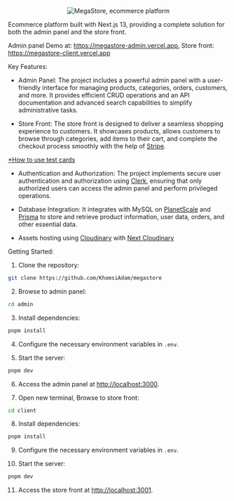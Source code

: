<p align="center">
  <img src="https://github.com/KhomsiAdam/quickchat/assets/9354045/15de1d7a-eafb-4476-a304-bea05f579c5e" alt="MegaStore, ecommerce platform"></img>
</p>

Ecommerce platform built with Next.js 13, providing a complete solution for both the admin panel and the store front.

Admin panel Demo at: https://megastore-admin.vercel.app, Store front: https://megastore-client.vercel.app

Key Features:

- Admin Panel: The project includes a powerful admin panel with a user-friendly interface for managing products, categories, orders, customers, and more. It provides efficient CRUD operations and an API documentation and advanced search capabilities to simplify administrative tasks.

- Store Front: The store front is designed to deliver a seamless shopping experience to customers. It showcases products, allows customers to browse through categories, add items to their cart, and complete the checkout process smoothly with the help of [Stripe](https://stripe.com/).

[*How to use test cards](https://stripe.com/docs/testing)

- Authentication and Authorization: The project implements secure user authentication and authorization using [Clerk](https://clerk.com/), ensuring that only authorized users can access the admin panel and perform privileged operations.

- Database Integration: It integrates with MySQL on [PlanetScale](https://planetscale.com/) and [Prisma](https://www.prisma.io/) to store and retrieve product information, user data, orders, and other essential data.

- Assets hosting using [Cloudinary](https://cloudinary.com/) with [Next Cloudinary](https://next-cloudinary.spacejelly.dev/)

Getting Started:
1. Clone the repository:
```bash
git clone https://github.com/KhomsiAdam/megastore
```

2. Browse to admin panel:
```bash
cd admin
```

3. Install dependencies:
```bash
pnpm install
```

4. Configure the necessary environment variables in `.env`.

5. Start the server:
```bash
pnpm dev
```

6. Access the admin panel at [http://localhost:3000](http://localhost:3000).

7. Open new terminal, Browse to store front:
```bash
cd client
```

8. Install dependencies:
```bash
pnpm install
```

9. Configure the necessary environment variables in `.env`.

10. Start the server:
```bash
pnpm dev
```

11. Access the store front at [http://localhost:3001](http://localhost:3001).
